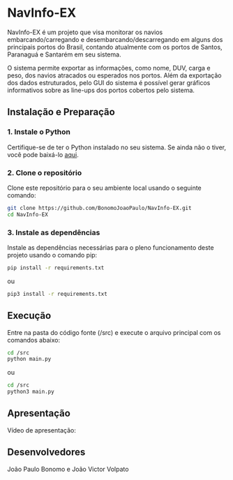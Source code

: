 # NavInfo-EX

NavInfo-EX é um projeto que visa monitorar os navios embarcando/carregando e desembarcando/descarregando em alguns dos principais portos do Brasil, contando atualmente com os portos de Santos, Paranaguá e Santarém em seu sistema. 

O sistema permite exportar as informações, como nome, DUV, carga e peso, dos navios atracados ou esperados nos portos. Além da exportação dos dados estruturados, pelo GUI do sistema é possível gerar gráficos informativos sobre as line-ups dos portos cobertos pelo sistema.

## Instalação e Preparação

### 1. Instale o Python

Certifique-se de ter o Python instalado no seu sistema. Se ainda não o tiver, você pode baixá-lo [aqui](https://www.python.org/downloads/).

### 2. Clone o repositório

Clone este repositório para o seu ambiente local usando o seguinte comando:

```bash
git clone https://github.com/BonomoJoaoPaulo/NavInfo-EX.git
cd NavInfo-EX
```

### 3. Instale as dependências

Instale as dependências necessárias para o pleno funcionamento deste projeto usando o comando pip:
```bash
pip install -r requirements.txt
```
ou
```bash
pip3 install -r requirements.txt
```

## Execução

Entre na pasta do código fonte (/src) e execute o arquivo principal com os comandos abaixo:
```bash
cd /src
python main.py
```
ou
```bash
cd /src
python3 main.py
```

## Apresentação

Vídeo de apresentação: 

## Desenvolvedores

João Paulo Bonomo e João Victor Volpato
